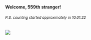 #### Welcome, 559th stranger!

###### <sup>P.S. counting started approximately in 10.01.22</sup>

<img src="https://kraftwerk28.pp.ua/vcnt.png"></img>

